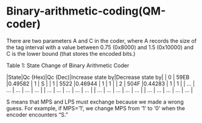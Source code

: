 # Binary-arithmetic-coding(QM-coder)
There are two parameters
A and C in the coder, where A records the size of the tag interval with a value between
0.75 (0x8000) and 1.5 (0x10000) and C is the lower bound (that stores the encoded bits.)

Table 1: State Change of Binary Arithmetic Coder

|State|Qc (Hex)|Qc (Dec)|Increase state by|Decrease state by|
|  0  |  59EB  |0.49582 |        1        |        S        |
|  1  |  5522  |0.46944 |        1        |        1        |
|  2  |  504F  |0.44283 |        1        |        1        |
| ... |  ...   |   ...  |       ...       |       ...       |
| ... |  ...   |   ...  |       ...       |       ...       |
| ... |  ...   |   ...  |       ...       |       ...       |
| ... |  ...   |   ...  |       ...       |       ...       |

S means that MPS and LPS must exchange because we made a wrong guess. For example,
if MPS=’1’, we change MPS from ‘1’ to ‘0’ when the encoder encounters “S.”
